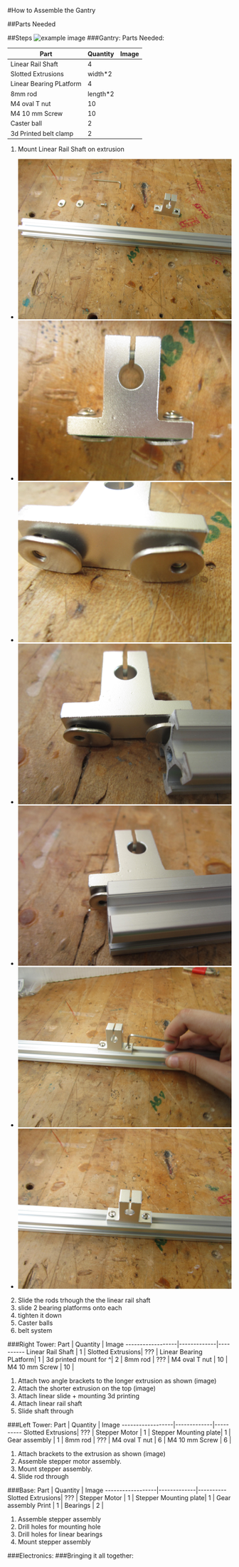 #How to Assemble the Gantry

##Parts Needed


##Steps
![example image](https://www.google.com/hangouts/images/marquee.jpg)
###Gantry:
Parts Needed: 

Part              | Quantity    | Image 
------------------|-------------|----------
Linear Rail Shaft | 4        |
Slotted Extrusions| width*2  |
Linear Bearing PLatform| 4   |
8mm rod           | length*2 |
M4 oval T nut     | 10       |
M4 10 mm Screw    | 10       |
Caster ball       | 2        |
3d Printed belt clamp| 2     |

1. Mount Linear Rail Shaft on extrusion
  - ![Parts](railshaft-parts.jpg)
  - ![Add Nuts](railshaft-withnuts.jpg)
  - ![Close View](railshaft-closeview.jpg)
  - ![First nut in](railshaft-firstin.jpg)
  - ![Second nut in](railshaft-secondin.jpg)
  - ![Tighten it down](railshaft-tighten.jpg)
  - ![Finished](railshaft-finished.jpg)
2. Slide the rods trhough the the linear rail shaft
3. slide 2 bearing platforms onto each
4. tighten it down
5. Caster balls
6. belt system

###Right Tower:
Part              | Quantity    | Image 
------------------|-------------|----------
Linear Rail Shaft | 1       |
Slotted Extrusions| ???     |
Linear Bearing PLatform| 1  |
3d printed mount for ^| 2   |
8mm rod           | ???     |
M4 oval T nut     | 10      |
M4 10 mm Screw    | 10      |

1. Attach two angle brackets to the longer extrusion as shown (image)
2. Attach the shorter extrusion on the top (image)
3. Attach linear slide + mounting 3d printing
4. Attach linear rail shaft
5. Slide shaft through

###Left Tower:
Part              | Quantity    | Image 
------------------|-------------|----------
Slotted Extrusions| ???     |
Stepper Motor     | 1       |
Stepper Mounting plate| 1   |
Gear assembly     | 1       |
8mm rod           | ???     |
M4 oval T nut     | 6       |
M4 10 mm Screw    | 6       |

1. Attach brackets to the extrusion as shown (image)
2. Assemble stepper motor assembly.
3. Mount stepper assembly.
4. Slide rod through

###Base:
Part              | Quantity    | Image 
------------------|-------------|----------
Slotted Extrusions| ???     |
Stepper Motor     | 1       |
Stepper Mounting plate| 1   |
Gear assembly Print   | 1   |
Bearings          | 2       |

1. Assemble stepper assembly
2. Drill holes for mounting hole
3. Drill holes for linear bearings
4. Mount stepper assembly

###Electronics:
###Bringing it all together:
